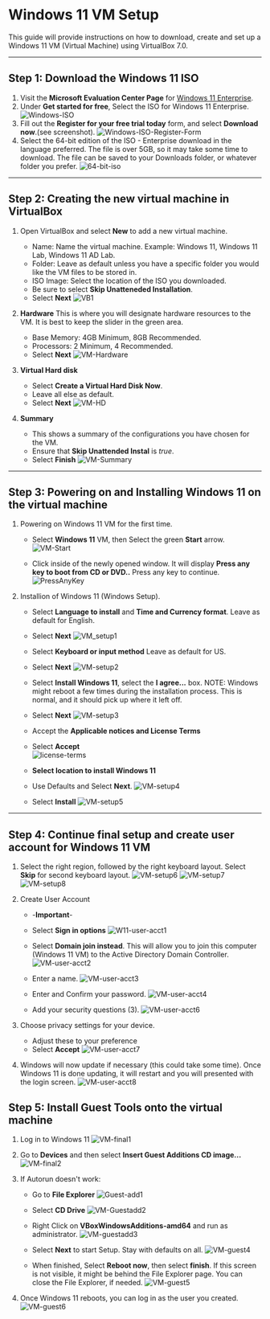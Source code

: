 # Windows 11 VM Setup
This guide will provide instructions on how to download, create and set up a Windows 11 VM (Virtual Machine) using VirtualBox 7.0.

---

## Step 1: Download the Windows 11 ISO
1. Visit the **Microsoft Evaluation Center Page** for [Windows 11 Enterprise](https://www.microsoft.com/en-us/evalcenter/evaluate-windows-11-enterprise).
2. Under **Get started for free**, Select the ISO for Windows 11 Enterprise.
   ![Windows-ISO](https://github.com/user-attachments/assets/615dc9dd-e5bf-47d8-8183-26eadf9d12df)
3. Fill out the **Register for your free trial today** form, and select **Download now**.(see screenshot).
   ![Windows-ISO-Register-Form](https://github.com/user-attachments/assets/e820aed7-cf49-4ee9-bfc9-515f1259ef1d)
4. Select the 64-bit edition of the ISO - Enterprise download in the language preferred.  The file is over 5GB, so it may take some time to download.  The file can be saved to your Downloads folder, or whatever folder you prefer.
   ![64-bit-iso](https://github.com/user-attachments/assets/2d52c3f8-e102-4845-ae43-f7cb56715d46)

---

## Step 2: Creating the new virtual machine in VirtualBox
1. Open VirtualBox and select **New** to add a new virtual machine.

   - Name: Name the virtual machine.  Example:  Windows 11, Windows 11 Lab, Windows 11 AD Lab.
   - Folder: Leave as default unless you have a specific folder you would like the VM files to be stored in.
   - ISO Image: Select the location of the ISO you downloaded.
   - Be sure to select **Skip Unatteneded Installation**.
   - Select **Next**
     ![VB1](https://github.com/user-attachments/assets/bde219a6-778c-46e0-bc01-800540ec519e)
2. **Hardware**  This is where you will designate hardware resources to the VM.  It is best to keep the slider in the green area.

   - Base Memory: 4GB Minimum, 8GB Recommended.
   - Processors: 2 Minimum, 4 Recommended.
   - Select **Next**
     ![VM-Hardware](https://github.com/user-attachments/assets/5aac47d3-4e29-41b1-b53c-c1598cedfa38)
3. **Virtual Hard disk**

   - Select **Create a Virtual Hard Disk Now**.
   - Leave all else as default.
   - Select **Next**
     ![VM-HD](https://github.com/user-attachments/assets/e1c91087-1614-4a97-8b1c-ccda854c2b49)
4. **Summary**

   - This shows a summary of the configurations you have chosen for the VM.
   - Ensure that **Skip Unattended Instal** is *true*.
   - Select **Finish**
    ![VM-Summary](https://github.com/user-attachments/assets/09b5c35a-3b43-4275-99b2-ce61377f391e)

---

## Step 3: Powering on and Installing Windows 11 on the virtual machine
1. Powering on Windows 11 VM for the first time.

   - Select **Windows 11** VM, then Select the green **Start** arrow.
     ![VM-Start](https://github.com/user-attachments/assets/9e4e144f-5bfb-448f-bac4-9ec50aff4b1a)

   - Click inside of the newly opened window.  It will display **Press any key to boot from CD or DVD..**  Press any key to continue.
     ![PressAnyKey](https://github.com/user-attachments/assets/30858b05-253b-430e-b9f2-ca3787fc4c90)

2. Installion of Windows 11 (Windows Setup).

   - Select **Language to install** and  **Time and Currency format**.  Leave as default for English.
   - Select **Next**
     ![VM_setup1](https://github.com/user-attachments/assets/732a48db-7083-4dc5-833d-0ae0f3db183a)

   - Select **Keyboard or input method**  Leave as default for US.
   - Select **Next**
     ![VM-setup2](https://github.com/user-attachments/assets/62e717c2-1175-4e34-b8d0-9455ee923f67)

   - Select **Install Windows 11**, select the **I agree...** box.  NOTE: Windows might reboot a few times during the installation process.  This is normal, and it should pick up where it left off.
   - Select **Next**
     ![VM-setup3](https://github.com/user-attachments/assets/cd3d2c2a-8ebb-4ed2-9327-ffa44ccb8695)

   - Accept the **Applicable notices and License Terms**
   - Select **Accept**  
     ![license-terms](https://github.com/user-attachments/assets/cb812eb6-d0f6-48db-a382-76d83a250483)

   - **Select location to install Windows 11**
   - Use Defaults and Select **Next**.
     ![VM-setup4](https://github.com/user-attachments/assets/6713106e-a466-49e3-9eb7-f5a5c9a0a087)

   - Select **Install**
     ![VM-setup5](https://github.com/user-attachments/assets/0c7fc096-efb5-4b1d-9c8f-d8bf0f9d6b8b)


---

## Step 4: Continue final setup and create user account for Windows 11 VM

1. Select the right region, followed by the right keyboard layout. Select **Skip** for second keyboard layout.
   ![VM-setup6](https://github.com/user-attachments/assets/9ae23005-e112-4c94-8ea3-6fffc3aa33d7)
   ![VM-setup7](https://github.com/user-attachments/assets/e11bb6f8-e25b-4882-b1b1-ff6629f61042)
   ![VM-setup8](https://github.com/user-attachments/assets/642368eb-d04f-47ee-bcc1-7c7d78dfa33e)



3. Create User Account
   - -**Important**-
   - Select **Sign in options**
     ![W11-user-acct1](https://github.com/user-attachments/assets/4c12e394-aff6-4541-a3b9-b0e1bfc33f80)

   - Select **Domain join instead**.  This will allow you to join this computer (Windows 11 VM) to the Active Directory Domain Controller.
     ![VM-user-acct2](https://github.com/user-attachments/assets/5a84c26a-799c-49a9-9c48-08fb59b65925)

   - Enter a name.
     ![VM-user-acct3](https://github.com/user-attachments/assets/5628e16e-12a1-4b4a-8f68-4105b20b5f81)

   - Enter and Confirm your password.
     ![VM-user-acct4](https://github.com/user-attachments/assets/1563232f-d1fa-41ed-a4c4-21ce26cb454e)

   - Add your security questions (3).
     ![VM-user-acct6](https://github.com/user-attachments/assets/cca6c846-08ae-4155-83fc-4095e2468116)

4. Choose privacy settings for your device.
   - Adjust these to your preference
   - Select **Accept**
     ![VM-user-acct7](https://github.com/user-attachments/assets/2c4c8b4d-552d-4fa7-91d9-1455fa9e2961)

5. Windows will now update if necessary (this could take some time).  Once Windows 11 is done updating, it will restart and you will presented with the login screen.
   ![VM-user-acct8](https://github.com/user-attachments/assets/8a792ca5-7718-4e06-aa23-6789ebf569eb)


## Step 5: Install Guest Tools onto the virtual machine

1. Log in to Windows 11
   ![VM-final1](https://github.com/user-attachments/assets/73ee0f45-ceb6-46a7-8539-aea4e26a7093)

3. Go to **Devices** and then select **Insert Guest Additions CD image...**
   ![VM-final2](https://github.com/user-attachments/assets/69a6730a-1728-48df-8d48-d268212a0bdb)

5. If Autorun doesn't work:
   - Go to **File Explorer**
     ![Guest-add1](https://github.com/user-attachments/assets/456be18c-e22c-47fa-86cc-18cf16b50c72)

   - Select **CD Drive**
     ![VM-Guestadd2](https://github.com/user-attachments/assets/3164d358-e48e-4a92-b36d-e0c4cd5c596d)

   - Right Click on **VBoxWindowsAdditions-amd64** and run as administrator.
     ![VM-guestadd3](https://github.com/user-attachments/assets/3ffb3403-56ba-46cc-a01a-0e4c698ecb30)

   - Select **Next** to start Setup.  Stay with defaults on all.
     ![VM-guest4](https://github.com/user-attachments/assets/038e4274-56fd-445e-8f18-c38a9a3647b2)

   - When finished, Select **Reboot now**, then select **finish**. If this screen is not visible, it might be behind the File Explorer page. You can close the File Explorer, if needed.
     ![VM-guest5](https://github.com/user-attachments/assets/887c88ab-5c29-46bd-865b-dcbb4f1f0fb1)

6. Once Windows 11 reboots, you can log in as the user you created.
   ![VM-guest6](https://github.com/user-attachments/assets/ba139196-95fc-4392-8a34-bd06273389e4)

   

